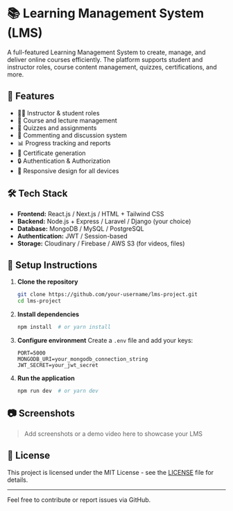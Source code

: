 # 📚 Learning Management System (LMS)

A full-featured Learning Management System to create, manage, and deliver online courses efficiently. The platform supports student and instructor roles, course content management, quizzes, certifications, and more.

## 🚀 Features

- 👨‍🏫 Instructor & student roles
- 📖 Course and lecture management
- 📝 Quizzes and assignments
- 💬 Commenting and discussion system
- 📊 Progress tracking and reports
- 🧾 Certificate generation
- 🔒 Authentication & Authorization
- 📱 Responsive design for all devices

## 🛠️ Tech Stack

- **Frontend:** React.js / Next.js / HTML + Tailwind CSS
- **Backend:** Node.js + Express / Laravel / Django (your choice)
- **Database:** MongoDB / MySQL / PostgreSQL
- **Authentication:** JWT / Session-based
- **Storage:** Cloudinary / Firebase / AWS S3 (for videos, files)

## 🧪 Setup Instructions

1. **Clone the repository**
   ```bash
   git clone https://github.com/your-username/lms-project.git
   cd lms-project
   ```

2. **Install dependencies**
   ```bash
   npm install  # or yarn install
   ```

3. **Configure environment**
   Create a `.env` file and add your keys:
   ```env
   PORT=5000
   MONGODB_URI=your_mongodb_connection_string
   JWT_SECRET=your_jwt_secret
   ```

4. **Run the application**
   ```bash
   npm run dev  # or yarn dev
   ```

## 📷 Screenshots

> Add screenshots or a demo video here to showcase your LMS

## 📄 License

This project is licensed under the MIT License - see the [LICENSE](LICENSE) file for details.

---

Feel free to contribute or report issues via GitHub.
